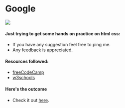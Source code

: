 # Google
<img src="https://journocode.com/wp-content/uploads/2016/06/htmlCssJS-1140x515.jpg"/>

#### Just trying to get some hands on practice on html css:

  * If you have any suggestion feel free to ping me.
  * Any feedback is appreciated.

#### Resources followed:

  * <a href="https://www.freecodecamp.org/">freeCodeCamp</a>
  * <a href="http://w3schools.com/">w3schools</a>

#### Here's the outcome
  
  * Check it out <a href="https://developer-ishan.github.io/Google/">here<a/>.
